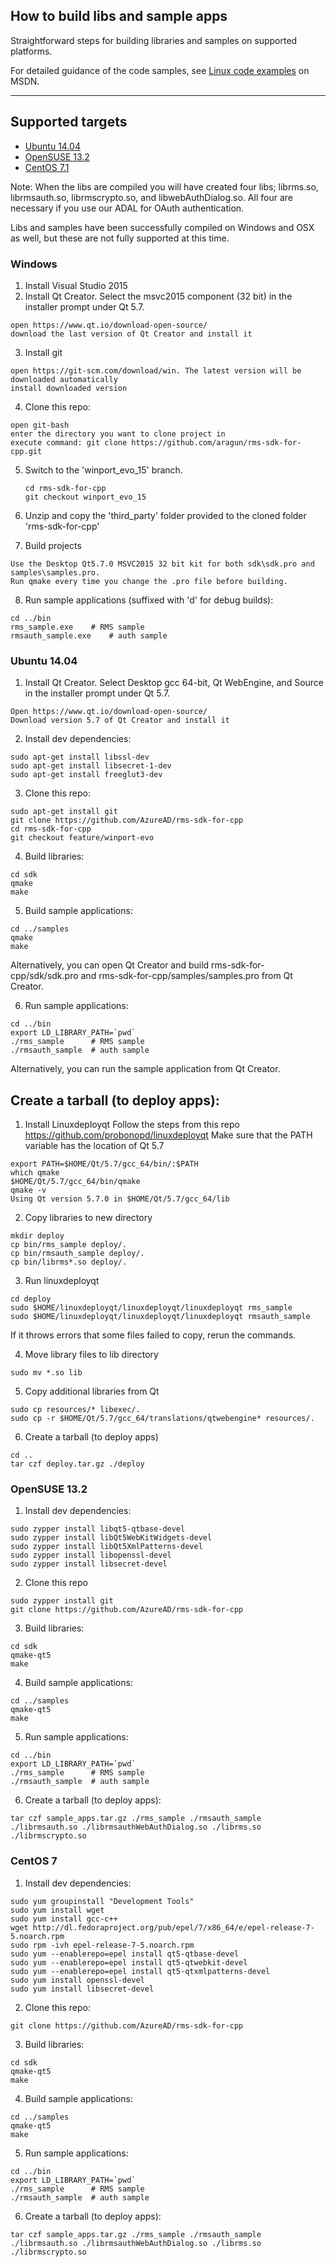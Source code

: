 ## How to build libs and sample apps

Straightforward steps for building libraries and samples on supported platforms.

For detailed guidance of the code samples, see [Linux code examples](https://msdn.microsoft.com/en-us/Library/mt283720(v=vs.85).aspx) on MSDN.

---
## Supported targets
- [Ubuntu 14.04](#ubuntu-1404)
- [OpenSUSE 13.2](#opensuse-132)
- [CentOS 7.1](#centos-7)
 
Note: When the libs are compiled you will have created four libs; librms.so, librmsauth.so, librmscrypto.so, and libwebAuthDialog.so. All four are necessary if you use our ADAL for OAuth authentication.

Libs and samples have been successfully compiled on Windows and OSX as well, but these are not fully supported at this time.

### Windows

1. Install Visual Studio 2015
2. Install Qt Creator. Select the msvc2015 component (32 bit) in the installer prompt under Qt 5.7.
  ```
  open https://www.qt.io/download-open-source/
  download the last version of Qt Creator and install it
  ```

3. Install git
  ```
  open https://git-scm.com/download/win. The latest version will be downloaded automatically
  install downloaded version
  ```

4. Clone this repo:
  ```
  open git-bash
  enter the directory you want to clone project in
  execute command: git clone https://github.com/aragun/rms-sdk-for-cpp.git
  ```

5. Switch to the 'winport_evo_15' branch.
   ```
   cd rms-sdk-for-cpp
   git checkout winport_evo_15
   ```
   
6. Unzip and copy the 'third_party' folder provided to the cloned folder 'rms-sdk-for-cpp'
  
7. Build projects
  ```
  Use the Desktop Qt5.7.0 MSVC2015 32 bit kit for both sdk\sdk.pro and samples\samples.pro.
  Run qmake every time you change the .pro file before building.
  ```

8. Run sample applications (suffixed with 'd' for debug builds):
  ```
  cd ../bin
  rms_sample.exe	# RMS sample
  rmsauth_sample.exe	# auth sample
  ```

### Ubuntu 14.04
1. Install Qt Creator. Select Desktop gcc 64-bit, Qt WebEngine, and Source in the installer prompt under Qt 5.7.
  ```
  Open https://www.qt.io/download-open-source/
  Download version 5.7 of Qt Creator and install it
  ```

2. Install dev dependencies:
  ```
  sudo apt-get install libssl-dev
  sudo apt-get install libsecret-1-dev
  sudo apt-get install freeglut3-dev
  ```

3. Clone this repo:
  ```
  sudo apt-get install git
  git clone https://github.com/AzureAD/rms-sdk-for-cpp
  cd rms-sdk-for-cpp
  git checkout feature/winport-evo
  ```

4. Build libraries:
  ```
  cd sdk
  qmake
  make
  ```

5. Build sample applications:
  ```
  cd ../samples
  qmake
  make
  ```

  Alternatively, you can open Qt Creator and build rms-sdk-for-cpp/sdk/sdk.pro and rms-sdk-for-cpp/samples/samples.pro from Qt Creator.

6. Run sample applications:
  ```
  cd ../bin
  export LD_LIBRARY_PATH=`pwd`
  ./rms_sample	    # RMS sample
  ./rmsauth_sample	# auth sample
  ```

  Alternatively, you can run the sample application from Qt Creator.


## Create a tarball (to deploy apps):

1. Install Linuxdeployqt
  Follow the steps from this repo https://github.com/probonopd/linuxdeployqt
  Make sure that the PATH variable has the location of Qt 5.7
  ```
  export PATH=$HOME/Qt/5.7/gcc_64/bin/:$PATH
  which qmake
  $HOME/Qt/5.7/gcc_64/bin/qmake
  qmake -v
  Using Qt version 5.7.0 in $HOME/Qt/5.7/gcc_64/lib
  ```

2. Copy libraries to new directory
  ```
  mkdir deploy
  cp bin/rms_sample deploy/.
  cp bin/rmsauth_sample deploy/.
  cp bin/librms*.so deploy/.
  ```

3. Run linuxdeployqt
  ```
  cd deploy
  sudo $HOME/linuxdeployqt/linuxdeployqt/linuxdeployqt rms_sample
  sudo $HOME/linuxdeployqt/linuxdeployqt/linuxdeployqt rmsauth_sample
  ```

  If it throws errors that some files failed to copy, rerun the commands.

4. Move library files to lib directory
  ```
  sudo mv *.so lib
  ```

5. Copy additional libraries from Qt
  ```
  sudo cp resources/* libexec/.
  sudo cp -r $HOME/Qt/5.7/gcc_64/translations/qtwebengine* resources/.
  ```

6. Create a tarball (to deploy apps)
  ```
  cd ..
  tar czf deploy.tar.gz ./deploy
  ```
  
### OpenSUSE 13.2

1. Install dev dependencies:
  ```
  sudo zypper install libqt5-qtbase-devel
  sudo zypper install libQt5WebKitWidgets-devel
  sudo zypper install libQt5XmlPatterns-devel
  sudo zypper install libopenssl-devel
  sudo zypper install libsecret-devel
  ```

2. Clone this repo
  ```
  sudo zypper install git
  git clone https://github.com/AzureAD/rms-sdk-for-cpp
  ```

3. Build libraries:
  ```
  cd sdk
  qmake-qt5
  make
  ```

4. Build sample applications:
  ```
  cd ../samples
  qmake-qt5
  make
  ```

5. Run sample applications:
  ```
  cd ../bin
  export LD_LIBRARY_PATH=`pwd`
  ./rms_sample	    # RMS sample
  ./rmsauth_sample	# auth sample
  ```
  
6. Create a tarball (to deploy apps):
  ```
  tar czf sample_apps.tar.gz ./rms_sample ./rmsauth_sample ./librmsauth.so ./librmsauthWebAuthDialog.so ./librms.so ./librmscrypto.so
  ```

### CentOS 7

1. Install dev dependencies:
  ```
  sudo yum groupinstall "Development Tools"
  sudo yum install wget
  sudo yum install gcc-c++
  wget http://dl.fedoraproject.org/pub/epel/7/x86_64/e/epel-release-7-5.noarch.rpm
  sudo rpm -ivh epel-release-7-5.noarch.rpm
  sudo yum --enablerepo=epel install qt5-qtbase-devel
  sudo yum --enablerepo=epel install qt5-qtwebkit-devel
  sudo yum --enablerepo=epel install qt5-qtxmlpatterns-devel
  sudo yum install openssl-devel
  sudo yum install libsecret-devel
  ```

2. Clone this repo:
  ```
  git clone https://github.com/AzureAD/rms-sdk-for-cpp
  ```

3. Build libraries:
  ```
  cd sdk
  qmake-qt5
  make
  ```

4. Build sample applications:
  ```
  cd ../samples
  qmake-qt5
  make
  ```

5. Run sample applications:
  ```
  cd ../bin
  export LD_LIBRARY_PATH=`pwd`
  ./rms_sample	    # RMS sample
  ./rmsauth_sample	# auth sample
  ```

6. Create a tarball (to deploy apps):
  ```
  tar czf sample_apps.tar.gz ./rms_sample ./rmsauth_sample ./librmsauth.so ./librmsauthWebAuthDialog.so ./librms.so ./librmscrypto.so
  ```
